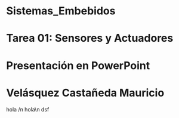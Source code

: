 # Sistemas_Embebidos 
# Tarea 01: Sensores y Actuadores
# Presentación en PowerPoint
# Velásquez Castañeda Mauricio
hola /n
hola\n 
dsf


